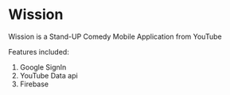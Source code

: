 # Wission

Wission is a Stand-UP Comedy Mobile Application from YouTube

Features included:
1. Google SignIn
2. YouTube Data api
3. Firebase

